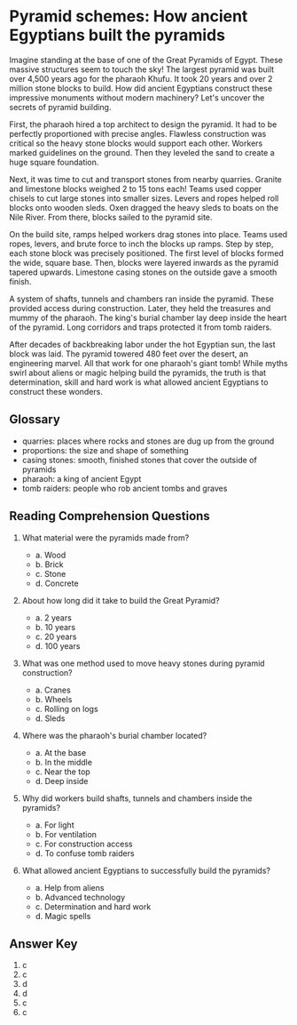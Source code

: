 # Pyramid schemes: How ancient Egyptians built the pyramids

Imagine standing at the base of one of the Great Pyramids of Egypt. These massive structures seem to touch the sky! The largest pyramid was built over 4,500 years ago for the pharaoh Khufu. It took 20 years and over 2 million stone blocks to build. How did ancient Egyptians construct these impressive monuments without modern machinery? Let's uncover the secrets of pyramid building.

First, the pharaoh hired a top architect to design the pyramid. It had to be perfectly proportioned with precise angles. Flawless construction was critical so the heavy stone blocks would support each other. Workers marked guidelines on the ground. Then they leveled the sand to create a huge square foundation.

Next, it was time to cut and transport stones from nearby quarries. Granite and limestone blocks weighed 2 to 15 tons each! Teams used copper chisels to cut large stones into smaller sizes. Levers and ropes helped roll blocks onto wooden sleds. Oxen dragged the heavy sleds to boats on the Nile River. From there, blocks sailed to the pyramid site.

On the build site, ramps helped workers drag stones into place. Teams used ropes, levers, and brute force to inch the blocks up ramps. Step by step, each stone block was precisely positioned. The first level of blocks formed the wide, square base. Then, blocks were layered inwards as the pyramid tapered upwards. Limestone casing stones on the outside gave a smooth finish.

A system of shafts, tunnels and chambers ran inside the pyramid. These provided access during construction. Later, they held the treasures and mummy of the pharaoh. The king's burial chamber lay deep inside the heart of the pyramid. Long corridors and traps protected it from tomb raiders.

After decades of backbreaking labor under the hot Egyptian sun, the last block was laid. The pyramid towered 480 feet over the desert, an engineering marvel. All that work for one pharaoh's giant tomb! While myths swirl about aliens or magic helping build the pyramids, the truth is that determination, skill and hard work is what allowed ancient Egyptians to construct these wonders.

## Glossary

- quarries: places where rocks and stones are dug up from the ground
- proportions: the size and shape of something
- casing stones: smooth, finished stones that cover the outside of pyramids
- pharaoh: a king of ancient Egypt
- tomb raiders: people who rob ancient tombs and graves

## Reading Comprehension Questions

1. What material were the pyramids made from?

   - a. Wood
   - b. Brick
   - c. Stone
   - d. Concrete

2. About how long did it take to build the Great Pyramid?  

   - a. 2 years
   - b. 10 years
   - c. 20 years
   - d. 100 years

3. What was one method used to move heavy stones during pyramid construction?

   - a. Cranes
   - b. Wheels
   - c. Rolling on logs
   - d. Sleds

4. Where was the pharaoh's burial chamber located?

   - a. At the base
   - b. In the middle
   - c. Near the top
   - d. Deep inside

5. Why did workers build shafts, tunnels and chambers inside the pyramids?

   - a. For light
   - b. For ventilation
   - c. For construction access
   - d. To confuse tomb raiders

6. What allowed ancient Egyptians to successfully build the pyramids?

   - a. Help from aliens
   - b. Advanced technology
   - c. Determination and hard work
   - d. Magic spells

## Answer Key

1. c
2. c  
3. d
4. d
5. c
6. c
